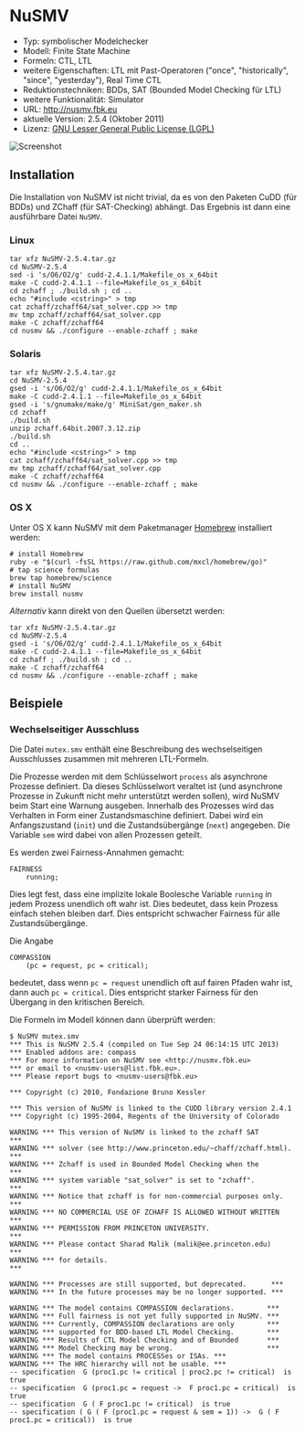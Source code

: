# NuSMV

- Typ: symbolischer Modelchecker
- Modell: Finite State Machine
- Formeln: CTL, LTL
- weitere Eigenschaften: LTL mit Past-Operatoren ("once", "historically", "since", "yesterday"), Real Time CTL
- Reduktionstechniken: BDDs, SAT (Bounded Model Checking für LTL)
- weitere Funktionalität: Simulator
- URL: http://nusmv.fbk.eu
- aktuelle Version: 2.5.4 (Oktober 2011)
- Lizenz: [GNU Lesser General Public License (LGPL)](https://www.gnu.org/licenses/lgpl.html)

![Screenshot](https://raw.github.com/nlohmann/cgv_uebung/master/nusmv/screen.png "Screenshot")

## Installation

Die Installation von NuSMV ist nicht trivial, da es von den Paketen CuDD (für BDDs) und ZChaff (für SAT-Checking) abhängt. Das Ergebnis ist dann eine ausführbare Datei `NuSMV`.

### Linux

    tar xfz NuSMV-2.5.4.tar.gz
    cd NuSMV-2.5.4
    sed -i 's/O6/O2/g' cudd-2.4.1.1/Makefile_os_x_64bit
    make -C cudd-2.4.1.1 --file=Makefile_os_x_64bit
    cd zchaff ; ./build.sh ; cd ..
    echo "#include <cstring>" > tmp
    cat zchaff/zchaff64/sat_solver.cpp >> tmp
    mv tmp zchaff/zchaff64/sat_solver.cpp
    make -C zchaff/zchaff64
    cd nusmv && ./configure --enable-zchaff ; make

### Solaris

    tar xfz NuSMV-2.5.4.tar.gz
    cd NuSMV-2.5.4
    gsed -i 's/O6/O2/g' cudd-2.4.1.1/Makefile_os_x_64bit
    make -C cudd-2.4.1.1 --file=Makefile_os_x_64bit
    gsed -i 's/gnumake/make/g' MiniSat/gen_maker.sh
    cd zchaff
    ./build.sh
    unzip zchaff.64bit.2007.3.12.zip
    ./build.sh
    cd ..
    echo "#include <cstring>" > tmp
    cat zchaff/zchaff64/sat_solver.cpp >> tmp
    mv tmp zchaff/zchaff64/sat_solver.cpp
    make -C zchaff/zchaff64
    cd nusmv && ./configure --enable-zchaff ; make
    
### OS X

Unter OS X kann NuSMV mit dem Paketmanager [Homebrew](http://brew.sh) installiert werden:

    # install Homebrew
    ruby -e "$(curl -fsSL https://raw.github.com/mxcl/homebrew/go)"
    # tap science formulas
    brew tap homebrew/science 
    # install NuSMV
    brew install nusmv

*Alternativ* kann direkt von den Quellen übersetzt werden:

    tar xfz NuSMV-2.5.4.tar.gz
    cd NuSMV-2.5.4
    gsed -i 's/O6/O2/g' cudd-2.4.1.1/Makefile_os_x_64bit
    make -C cudd-2.4.1.1 --file=Makefile_os_x_64bit
    cd zchaff ; ./build.sh ; cd ..
    make -C zchaff/zchaff64
    cd nusmv && ./configure --enable-zchaff ; make

## Beispiele

### Wechselseitiger Ausschluss

Die Datei `mutex.smv` enthält eine Beschreibung des wechselseitigen Ausschlusses zusammen mit mehreren LTL-Formeln.

Die Prozesse werden mit dem Schlüsselwort `process` als asynchrone Prozesse definiert. Da dieses Schlüsselwort veraltet ist (und asynchrone Prozesse in Zukunft nicht mehr unterstützt werden sollen), wird NuSMV beim Start eine Warnung ausgeben. Innerhalb des Prozesses wird das Verhalten in Form einer Zustandsmaschine definiert. Dabei wird ein Anfangszustand (`init`) und die Zustandsübergänge (`next`) angegeben. Die Variable `sem` wird dabei von allen Prozessen geteilt.

Es werden zwei Fairness-Annahmen gemacht:

    FAIRNESS
        running;

Dies legt fest, dass eine implizite lokale Boolesche Variable `running` in jedem Prozess unendlich oft wahr ist. Dies bedeutet, dass kein Prozess einfach stehen bleiben darf. Dies entspricht schwacher Fairness für alle Zustandsübergänge.

Die Angabe

    COMPASSION
        (pc = request, pc = critical);

bedeutet, dass wenn `pc = request` unendlich oft auf fairen Pfaden wahr ist, dann auch `pc = critical`. Dies entspricht starker Fairness für den Übergang in den kritischen Bereich.

Die Formeln im Modell können dann überprüft werden:

    $ NuSMV mutex.smv 
    *** This is NuSMV 2.5.4 (compiled on Tue Sep 24 06:14:15 UTC 2013)
    *** Enabled addons are: compass 
    *** For more information on NuSMV see <http://nusmv.fbk.eu>
    *** or email to <nusmv-users@list.fbk.eu>.
    *** Please report bugs to <nusmv-users@fbk.eu>
    
    *** Copyright (c) 2010, Fondazione Bruno Kessler
    
    *** This version of NuSMV is linked to the CUDD library version 2.4.1
    *** Copyright (c) 1995-2004, Regents of the University of Colorado
    
    WARNING *** This version of NuSMV is linked to the zchaff SAT         ***
    WARNING *** solver (see http://www.princeton.edu/~chaff/zchaff.html). ***
    WARNING *** Zchaff is used in Bounded Model Checking when the         ***
    WARNING *** system variable "sat_solver" is set to "zchaff".          ***
    WARNING *** Notice that zchaff is for non-commercial purposes only.   ***
    WARNING *** NO COMMERCIAL USE OF ZCHAFF IS ALLOWED WITHOUT WRITTEN    ***
    WARNING *** PERMISSION FROM PRINCETON UNIVERSITY.                     ***
    WARNING *** Please contact Sharad Malik (malik@ee.princeton.edu)      ***
    WARNING *** for details.                                              ***
    
    WARNING *** Processes are still supported, but deprecated.      ***
    WARNING *** In the future processes may be no longer supported. ***
    
    WARNING *** The model contains COMPASSION declarations.        ***
    WARNING *** Full fairness is not yet fully supported in NuSMV. ***
    WARNING *** Currently, COMPASSION declarations are only        ***
    WARNING *** supported for BDD-based LTL Model Checking.        ***
    WARNING *** Results of CTL Model Checking and of Bounded       ***
    WARNING *** Model Checking may be wrong.                       ***
    WARNING *** The model contains PROCESSes or ISAs. ***
    WARNING *** The HRC hierarchy will not be usable. ***
    -- specification  G (proc1.pc != critical | proc2.pc != critical)  is true
    -- specification  G (proc1.pc = request ->  F proc1.pc = critical)  is true
    -- specification  G ( F proc1.pc != critical)  is true
    -- specification ( G ( F (proc1.pc = request & sem = 1)) ->  G ( F proc1.pc = critical))  is true
